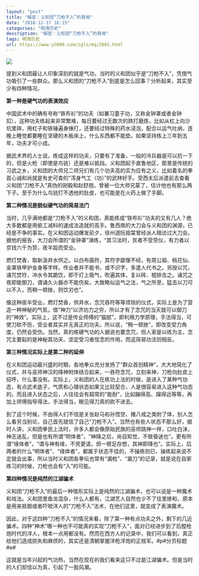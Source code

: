 ```yaml
---
layout: "post"
title: "解密：义和团“刀枪不入”的真相"
date: "2018-12-17 16:15"
categories: "明清历史"
description: "解密：义和团“刀枪不入”的真相"
tags: 明清历史
url: https://www.y5000.com/zgls/mq/2865.html
---
```






![](https://img.y5000.com/uploads/allimg/160709/4-160F91H401591.jpg)

提到义和团最让人印象深刻的就是气功，当时的义和团似乎是“刀枪不入”，凭借气功吸引了一些群众。那么义和团的“刀枪不入”到底是怎么回事？分析起来，其实至少有四种情况。

**第一种是硬气功的表演效应**

中国武术中的确有号称“铁布衫”的功夫（如兼习童子功，又称金钟罩或者金钟扣），这种功夫练起来非常繁难，每日要经过无数次的跌打磨炼，比如从杠上向沙坑里摔，用杠子和铁锤遍身捶打，还要经过特殊的药水浸泡，配合以运气吐纳，连晚上睡觉都要睡在坚硬的木板床上，什么东西都不能垫。如果坚持练上三年到五年，功夫才可小成。

据武术界的人士说，练成这样的功夫，只要有了准备，一般的冷兵器是可以抗一下的，但是火枪（即使是鸟铳）还是难以抵挡。义和团起于直鲁地区，那里是传统的习武之乡，义和团的大师兄二师兄们有几个功夫高的实为应有之义，比如着名的拳首心诚和尚就是有史可查的“浑身气工（功）”的武林好手。受西太后派遣前去查看义和团“刀枪不入”真伪的刚毅和赵舒翘，曾被一位大师兄蒙了，估计他也有那么两下子。至于为什么鸟铳打不透他的肚皮，也可能是在火药上做了手脚。

**第二种情况是貌似硬气功的简易法门**

当时，几乎满地都是“刀枪不入”的义和团，真能练成“铁布衫”功夫的又有几人？绝大多数都是用偷工减料的速成法造就的高手。鲁西南的大刀会与义和团的渊源，已经是不争的事实。在义和团运动爆发前夕，徐州道阮祖棠曾经派人暗访过大刀会。据他的报告，大刀会所谓的“金钟罩”演练，“其习法时，贫者不受贽仪，有力者以京钱六千为贽，夜半跽而受业。

燃灯焚香，取新汲井水供之。以白布画符，其符字鄙俚不经，有周公祖、桃花仙、金罩铁甲护金身等字样。传业者并不能书，或不识字，多遣人代书之。另授以咒，诵咒焚符，冲水令其跪饮，即于灯上吸气，吹遍其体，复以砖、棍排击之。诵咒之夜即能御刀，谓诵久火器亦不能伤矣。大致略似运气之法，气之所至，猛击以刀可以不入，而稍一顿挫，则饮刃也”。

像这种夜半受业，燃灯焚香，供井水，念咒吞符等等烦琐的仪式，实际上是为了营造一种神秘的气氛，借“神力”以济功力之穷，所以才有了念咒的当天就可以御刀的“神效”。实际上，这不过是传业师傅的“猫腻”，即利用力学原理，手法得当，可使刀砍不伤，受业者其实并无真正的功夫。所以说，“稍一顿挫”，即改变受力角度，仍然会受伤。当然，真的练硬气功的人据说也要念咒，但人家是以练为主，念咒主要起的是神秘其功夫、坚定受习者信念的作用，而这简易功法则相反。

**第三种情况实际上是第二种的延伸**

在义和团运动最兴盛的时期，各地拳众充分发扬了“群众首创精神”，大大地简化了仪式，并与巫师神汉的降神附体结合起来，一吞符念咒，立刻来神，刀枪向肚皮上招呼，什么事没有。实际上，义和团的人在练功上法的时候，是进入了某种气功态，有点武术底子，气质和心理状态如果又比较契合，人是很容易进入这种气功态的。而且进入状态之后，人往往会有超常的“能耐”，比如蹦得高、蹿得远等等，再加上师傅指导得法，手法得当，眼见得刀真的砍不进去。

到了这个时候，不由得人们不信是关张赵马和孙悟空、猪八戒之类附了体，别人怎么看另当别论，自己首先就信了自己“刀枪不入”。当然也有些人状态不那么好，据时人讲，义和团拳民上法时，许多人都会像原始民族的巫师跳神一样，口吐白沫，神志迷乱，但是也有所谓“明体者”，“神降之后，尚自知觉，不致昏迷也”。更有所谓“缘体者”，“谓与神有缘，不劳更请，但一顿足存想，其神即降也”。实际上，后两者的什么“明体者”、“缘体者”，都属于状态不佳的，不操练则已，操练起来说不定就会出事，所以当时义和团各拳坛也常有“漏枪”、“漏刀”的记录，就是说在自家练习的时候，刀枪也会有“入”的可能。

**第四种情况是纯然的江湖骗术**

义和团“刀枪不入”的最后一种情形实际上是纯然的江湖骗术，也可以说是一种魔术和戏法。义和团里鱼龙混杂，什么人都有，江湖艺人自然也少不了往里掺和，原本是用来抵御或者吓唬洋人的“刀枪不入”法术，在他们这里，就变成了表演魔术。

因此，对于这四种“刀枪不入”的情况来看，除了第一种有点功夫之外，剩下的几近骗术。四种“神术”哪一种也不可能真的实现“刀枪不入”，面对已经进步到了后膛枪炮时代的洋人，根本一点用都没有。然而在西方人的记录中，我们可以看到，真正给他们造成损失和麻烦的，其实还是清朝掌握洋枪洋炮的正规军。#p#分页标题#e#

这就是当年兴起的气功热，当然在现在的我们看来这只不过是江湖骗术。但是当时的人们却信以为真，引起了一股风潮。
